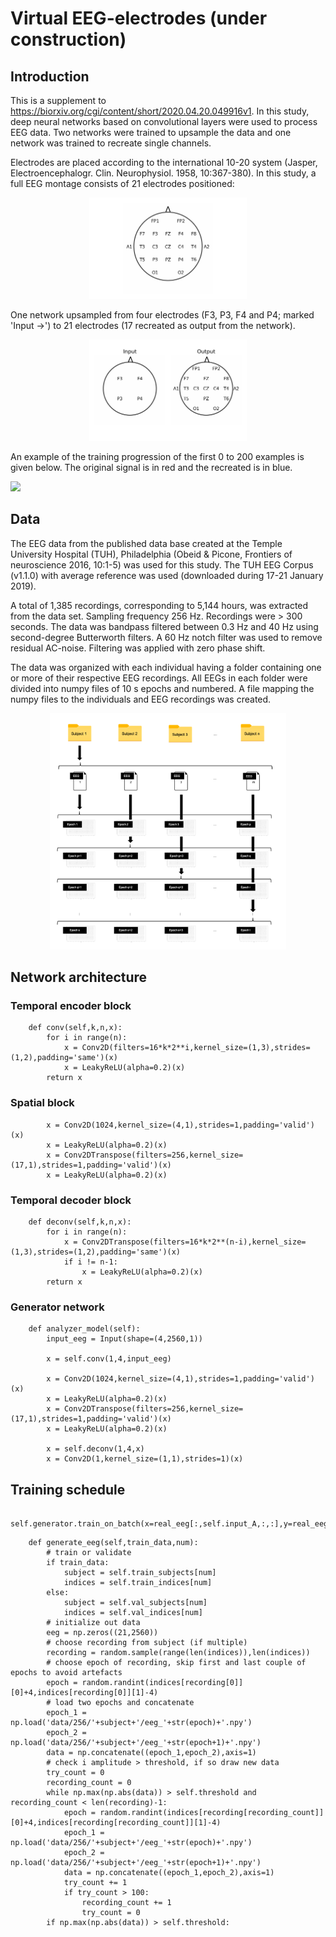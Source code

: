 # Virtual EEG-electrodes (under construction)

## Introduction

This is a supplement to https://biorxiv.org/cgi/content/short/2020.04.20.049916v1. In this study, deep neural networks based on convolutional layers were used to process EEG data. Two networks were trained to upsample the data and one network was trained to recreate single channels.

Electrodes are placed according to the international 10-20 system (Jasper, Electroencephalogr. Clin. Neurophysiol. 1958, 10:367-380). In this study, a full EEG montage consists of 21 electrodes positioned:

<p align="center">
<img src="https://github.com/Svanteberg/Virtual-EEG-electrodes/blob/master/images/10-20.png" width="50%">
</p>

One network upsampled from four electrodes (F3, P3, F4 and P4; marked 'Input ->') to 21 electrodes (17 recreated as output from the network).

<p align="center">
<img src="https://github.com/Svanteberg/Virtual-EEG-electrodes/blob/master/images/10-20_4-17.png" width="50%">
</p>

An example of the training progression of the first 0 to 200 examples is given below. The original signal is in red and the recreated is in blue.

<img src="https://github.com/Svanteberg/Virtual-EEG-electrodes/blob/master/images/movie.gif" width="110%">

## Data

The EEG data from the published data base created at the Temple University Hospital (TUH), Philadelphia (Obeid & Picone, Frontiers of neuroscience 2016, 10:1-5) was used for this study. The TUH EEG Corpus (v1.1.0) with average reference was used (downloaded during 17-21 January 2019).

A total of 1,385 recordings, corresponding to 5,144 hours, was extracted from the data set. Sampling frequency 256 Hz. Recordings were > 300 seconds. The data was bandpass filtered between 0.3 Hz and 40 Hz using second-degree Butterworth filters. A 60 Hz notch filter was used to remove residual AC-noise. Filtering was applied with zero phase shift.

The data was organized with each individual having a folder containing one or more of their respective EEG recordings. All EEGs in each folder were divided into numpy files of 10 s epochs and numbered. A file mapping the numpy files to the individuals and EEG recordings was created.

<p align="center">
<img src="https://github.com/Svanteberg/Virtual-EEG-electrodes/blob/master/images/data_architecture.png" width="75%">
</p>

## Network architecture

### Temporal encoder block

```
    def conv(self,k,n,x):
        for i in range(n):
            x = Conv2D(filters=16*k*2**i,kernel_size=(1,3),strides=(1,2),padding='same')(x)
            x = LeakyReLU(alpha=0.2)(x)
        return x
```
### Spatial block

```
        x = Conv2D(1024,kernel_size=(4,1),strides=1,padding='valid')(x)
        x = LeakyReLU(alpha=0.2)(x)
        x = Conv2DTranspose(filters=256,kernel_size=(17,1),strides=1,padding='valid')(x)
        x = LeakyReLU(alpha=0.2)(x)
```

### Temporal decoder block

```
    def deconv(self,k,n,x):
        for i in range(n):
            x = Conv2DTranspose(filters=16*k*2**(n-i),kernel_size=(1,3),strides=(1,2),padding='same')(x)
            if i != n-1:
                x = LeakyReLU(alpha=0.2)(x)
        return x
```

### Generator network

```
    def analyzer_model(self):
        input_eeg = Input(shape=(4,2560,1))

        x = self.conv(1,4,input_eeg)

        x = Conv2D(1024,kernel_size=(4,1),strides=1,padding='valid')(x)
        x = LeakyReLU(alpha=0.2)(x)
        x = Conv2DTranspose(filters=256,kernel_size=(17,1),strides=1,padding='valid')(x)
        x = LeakyReLU(alpha=0.2)(x)

        x = self.deconv(1,4,x)
        x = Conv2D(1,kernel_size=(1,1),strides=1)(x)
```


## Training schedule

```
    self.generator.train_on_batch(x=real_eeg[:,self.input_A,:,:],y=real_eeg[:,self.output_B,:,:])
```

```
    def generate_eeg(self,train_data,num):
        # train or validate
        if train_data:
            subject = self.train_subjects[num]
            indices = self.train_indices[num]
        else:
            subject = self.val_subjects[num]
            indices = self.val_indices[num]
        # initialize out data
        eeg = np.zeros((21,2560))
        # choose recording from subject (if multiple)
        recording = random.sample(range(len(indices)),len(indices))
        # choose epoch of recording, skip first and last couple of epochs to avoid artefacts
        epoch = random.randint(indices[recording[0]][0]+4,indices[recording[0]][1]-4)
        # load two epochs and concatenate
        epoch_1 = np.load('data/256/'+subject+'/eeg_'+str(epoch)+'.npy')
        epoch_2 = np.load('data/256/'+subject+'/eeg_'+str(epoch+1)+'.npy')
        data = np.concatenate((epoch_1,epoch_2),axis=1)
        # check i amplitude > threshold, if so draw new data
        try_count = 0
        recording_count = 0
        while np.max(np.abs(data)) > self.threshold and recording_count < len(recording)-1:
            epoch = random.randint(indices[recording[recording_count]][0]+4,indices[recording[recording_count]][1]-4)
            epoch_1 = np.load('data/256/'+subject+'/eeg_'+str(epoch)+'.npy')
            epoch_2 = np.load('data/256/'+subject+'/eeg_'+str(epoch+1)+'.npy')
            data = np.concatenate((epoch_1,epoch_2),axis=1)
            try_count += 1
            if try_count > 100:
                recording_count += 1
                try_count = 0
        if np.max(np.abs(data)) > self.threshold:
            

